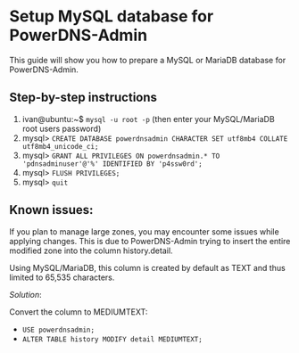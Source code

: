 # Setup MySQL database for PowerDNS-Admin

This guide will show you how to prepare a MySQL or MariaDB database for PowerDNS-Admin.

## Step-by-step instructions
1. ivan@ubuntu:~$ `mysql -u root -p` (then enter your MySQL/MariaDB root users password)
2. mysql> `CREATE DATABASE powerdnsadmin CHARACTER SET utf8mb4 COLLATE utf8mb4_unicode_ci;`
3. mysql> `GRANT ALL PRIVILEGES ON powerdnsadmin.* TO 'pdnsadminuser'@'%' IDENTIFIED BY 'p4ssw0rd';`
4. mysql> `FLUSH PRIVILEGES;`
5. mysql> `quit`

## Known issues:

If you plan to manage large zones, you may encounter some issues while applying changes.
This is due to PowerDNS-Admin trying to insert the entire modified zone into the column history.detail.

Using MySQL/MariaDB, this column is created by default as TEXT and thus limited to 65,535 characters.

_Solution_:

Convert the column to MEDIUMTEXT: 

* `USE powerdnsadmin;`
* `ALTER TABLE history MODIFY detail MEDIUMTEXT;`
